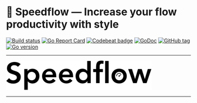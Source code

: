 # 🚀 Speedflow — Increase your flow productivity with style

[![Build status](https://github.com/speedflow/speedflow/workflows/Go/badge.svg)](https://github.com/speedflow/speedflow/actions)
[![Go Report Card](https://goreportcard.com/badge/github.com/speedflow/speedflow)](https://goreportcard.com/report/github.com/speedflow/speedflow)
[![Codebeat badge](https://codebeat.co/badges/aee9cbc4-cf90-4b1e-93fc-b88e5a2b77a9)](https://codebeat.co/projects/github-com-speedflow-speedflow-main)
[![GoDoc](https://godoc.org/github.com/speedflow/speedflow?status.svg)](http://godoc.org/github.com/speedflow/speedflow)
[![GitHub tag](https://img.shields.io/github/tag/speedflow/speedflow.svg)](Tag)
[![Go version](https://img.shields.io/badge/go-v1.19-blue)](https://go.dev/dl/#stable)

---

![Speedflow](docs/assets/speedflow.png)

---
